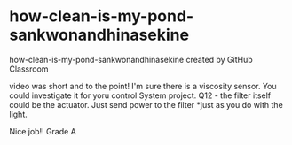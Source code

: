 # how-clean-is-my-pond-sankwonandhinasekine
how-clean-is-my-pond-sankwonandhinasekine created by GitHub Classroom

video was short and to the point!
I'm sure there is a viscosity sensor.  You could investigate it for yoru control System project.
Q12 - the filter itself could be the actuator.  Just send power to the filter *just as you do with the light.

Nice job!!  Grade A
